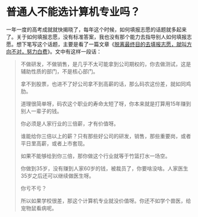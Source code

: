 # 普通人不能选计算机专业吗？

一年一度的高考成就就快揭晓了，每年这个时候，如何填报志愿的话题就多起来了。关于如何填报志愿，没有标准答案，我也没有那个能力去指导别人如何填报志愿。想下笔写这个话题，主要是看了一篇文章《[脱离最终目的去填报志愿，就叫方向不对，努力白费](https://mp.weixin.qq.com/s/MPQHk7FW5ZGSAvQ_IYV8Fg)》。文中有这样一段话：

> 不做研发，不做销售，是几乎不太可能拿到公司期权的，你去做测试，这是辅助性质的部门，不是核心部门。
>
> 拿不到股票，也进不了好公司拿不到高薪的话，那么码农这份差，就如同鸡肋。
>
> 道理很简单呀，码农这个职业的寿命太短了呀，你本来就是打算用15年赚到别人一辈子的钱。
>
> 你必须是人家行业的三倍薪，才有价值呀。
>
> 谁能给你三倍以上的薪？只有那些好公司的研发，销售，那些重要岗，或者平日里高薪，或者上市套现。
>
> 如果不能够给到你三倍，那你做这个行业就等于竹篮打水一场空。
>
> 你做到35岁，没有赚到人家60岁的钱，被裁员了，你要啥没啥。人家医生35岁之后还可以继续做医生呀。
>
> 你亏不亏？
>
> 所以如果学校很差，那这个计算机专业就没价值呀。你还不如学个兽医，给宠物鼠看病呢。